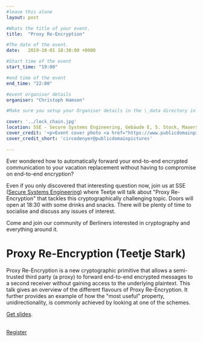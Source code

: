 ```yaml
---
#leave this alone
layout: post

#Whats the title of your event.
title:  "Proxy Re-Encryption"

#The date of the event.
date:   2019-10-01 18:30:00 +0000

#Start time of the event
start_time: "19:00"

#end time of the event
end_time: "22:00"

#event organiser details
organiser: "Christoph Hamsen"

#Make sure you setup your Organiser details in the \_data directory in the organisers.yml file

cover: '../lock_chain.jpg'
location: SSE - Secure Systems Engineering, Gebäude E, 5. Stock, Mauerstraße 78-80, 10117 Berlin
cover_credit: '<p>Event cover photo <a href="https://www.publicdomainpictures.net/en/view-image.php?image=270600&picture=locks-on-chain">"Locks on Chain"</a><span> by <a href="https://www.publicdomainpictures.net/en/browse-author.php?a=81846">Circe Denyer</a></span> is licensed under <a href="https://creativecommons.org/publicdomain/zero/1.0/" style="margin-right: 5px;">CC0 BY 1.0</a><a href="https://creativecommons.org/publicdomain/zero/1.0/" target="_blank" rel="noopener noreferrer" style="display: inline-block;white-space: none;opacity: .7;margin-top: 2px;margin-left: 3px;height: 22px !important;"><img style="height: inherit;margin-right: 3px;display: inline-block;" src="https://search.creativecommons.org/static/img/cc_icon.svg" /><img style="height: inherit;margin-right: 3px;display: inline-block;" src="https://search.creativecommons.org/static/img/cc-by_icon.svg" /></a></p>'
cover_credit_short: 'circedenyer@publicdomainpictures'

---
```


Ever wondered how to automatically forward your end-to-end encrypted communication to your vacation replacement without having to compromise on end-to-end encryption?

Even if you only discovered that interesting question now, join us at SSE ([Secure Systems Engineering](https://securesystems.de/)) where Teetje will talk about "Proxy Re-Encryption" that tackles this cryptographically challenging topic. Doors will open at 18:30 with some drinks and snacks. There will be plenty of time to socialise and discuss any issues of interest.

Come and join our community of Berliners interested in cryptography and everything around it.

# Proxy Re-Encryption (Teetje Stark)
Proxy Re-Encryption is a new cryptographic primitive that allows a semi-trusted third party (a proxy) to forward end-to-end encrypted messages to a second receiver without gaining access to the underlying plaintext. This talk gives an overview of the different flavours of Proxy Re-Encryption. It further provides an example of how the "most useful" property, unidirectionality, is commonly achieved by looking at one of the schemes.

[Get slides]().

<br/>
<a href='' class="button button-primary">Register</a>
